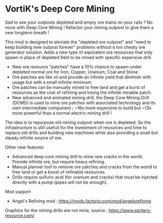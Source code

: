 # VortiK's Deep Core Mining

Sad to see your outposts depleted and empty ore trains on your rails ? No more with Deep Core Mining ! Refactor your mining outpost to give them a new longterm breath !

This mod is designed to aleviate the "depleted ore outpost" and "need to keep building new outpost forever" problems without a too cheaty ore generator solution. Adds a new type of equivalent ore resources that only spawn in place of depleted field to be mined with specific expensive drill.
- New ore resource "patches" have a 10% chance to spawn under depleted normal ore for Iron, Copper, Uranium, Coal and Stone.
- Ore patches are like oil and provide an infinite yield that diminish with usage but with a small infinite minimum.
- Ore patches can be manually mined to free land and get a burst of resources as the cost of refining and losing the infinite minable patch.
- New advanced and animated mining drill, the Deep Core Mining Drill (DCMD) is used to mine ore patches with associated technology and its own intermediate component ; ~16x more expensive to build but ~13x more powerful than a normal electric mining drill !

The idea is to repurpose old mining outpost when ore is depleted. So the infrastructure is still usefull for the investment of resources and time to replace old drills and building new machines while also providing a small but steady infinite source of ore.

Other new features
- Advanced deep core mining drill to mine rare cracks in the world. Provide infinite ore, but require heavy refining.
- Manual planner tool to remove ore patches and cracks from the world to free land or get a boost of refinable resources.
- Drills require sulfuric acid (for uranium and cracks) that *must* be injected directly with a pump (pipes will not be enough).

Mod support
- Angel's Refining mod : https://mods.factorio.com/mod/angelsrefining

Graphics for the mining drills are not mine, source : https://www.spriters-resource.com/
